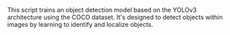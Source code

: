 This script trains an object detection model based on the YOLOv3 architecture using the COCO dataset. It's designed to detect objects within images by learning to identify and localize objects.
